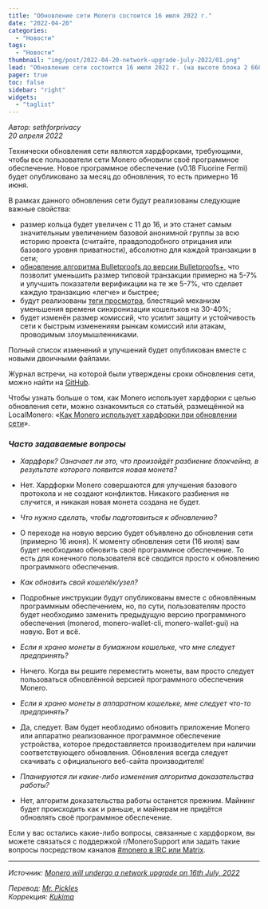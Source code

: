 ```yaml
---
title: "Обновление сети Monero состоится 16 июля 2022 г."
date: "2022-04-20"
categories:
  - "Новости"
tags:
  - "Новости"
thumbnail: "img/post/2022-04-20-network-upgrade-july-2022/01.png"  
lead: "Обновление сети состоится 16 июля 2022 г. (на высоте блока 2 668 888)"
pager: true
toc: false
sidebar: "right"
widgets:
  - "taglist"
---
```


*Автор: sethforprivacy*  
*20 апреля 2022*

Технически обновления сети являются хардфорками, требующими, чтобы все пользователи сети Monero обновили своё программное обеспечение. Новое программное обеспечение (v0.18 Fluorine Fermi) будет опубликовано за месяц до обновления, то есть примерно 16 июня.

В рамках данного обновления сети будут реализованы следующие важные свойства:
- размер кольца будет увеличен с 11 до 16, и это станет самым значительным увеличением базовой анонимной группы за всю историю проекта (считайте, правдоподобного отрицания или базового уровня приватности), абсолютно для каждой транзакции в сети;
- [обновление алгоритма Bulletproofs до версии Bulletproofs+](https://www.getmonero.org/2020/12/24/Bulletproofs+-in-Monero.html), что позволит уменьшить размер типовой транзакции примерно на 5-7% и улучшить показатели верификации на те же 5-7%, что сделает каждую транзакцию «легче» и быстрее;
- будут реализованы [теги просмотра](https://localmonero.co/knowledge/view-tags-reduce-monero-sync-time), блестящий механизм уменьшения времени синхронизации кошельков на 30-40%;
- будет изменён размер комиссий, что усилит защиту и устойчивость сети к быстрым изменениям рынкам комиссий или атакам, проводимым злоумышленниками.

Полный список изменений и улучшений будет опубликован вместе с новыми двоичными файлами.

Журнал встречи, на которой были утверждены сроки обновления сети, можно найти на [GitHub](https://github.com/monero-project/meta/issues/684).

Чтобы узнать больше о том, как Monero использует хардфорки с целью обновления сети, можно ознакомиться со статьёй, размещённой на LocalMonero: «[Как Monero использует хардфорки при обновлении сети](https://localmonero.co/knowledge/network-upgrades)».

### _Часто задаваемые вопросы_

- *Хардфорк? Означает ли это, что произойдёт разбиение блокчейна, в результате которого появится новая монета?*
- Нет. Хардфорки Monero совершаются для улучшения базового протокола и не создают конфликтов. Никакого разбиения не случится, и никакая новая монета создана не будет.

- _Что нужно сделать, чтобы подготовиться к обновлению?_
- О переходе на новую версию будет объявлено до обновления сети (примерно 16 июня). К моменту обновления сети (16 июля) вам будет необходимо обновить своё программное обеспечение. То есть для конечного пользователя всё сводится просто к обновлению программного обеспечения.

- _Как обновить свой кошелёк/узел?_
- Подробные инструкции будут опубликованы вместе с обновлённым программным обеспечением, но, по сути, пользователям просто будет необходимо заменить предыдущую версию программного обеспечения (monerod, monero-wallet-cli, monero-wallet-gui) на новую. Вот и всё.

- _Если я храню монеты в бумажном кошельке, что мне следует предпринять?_
- Ничего. Когда вы решите переместить монеты, вам просто следует пользоваться обновлённой версией программного обеспечения Monero.

- _Если я храню монеты в аппаратном кошельке, мне следует что-то предпринять?_
- Да, следует. Вам будет необходимо обновить приложение Monero или аппаратно реализованное программное обеспечение устройства, которое предоставляется производителем при наличии соответствующего обновления. Обновления всегда следует скачивать с официального веб-сайта производителя!

- _Планируются ли какие-либо изменения алгоритма доказательства работы?_
- Нет, алгоритм доказательства работы останется прежним. Майнинг будет происходить как и раньше, и майнерам не придётся обновлять своё программное обеспечение.

Если у вас остались какие-либо вопросы, связанные с хардфорком, вы можете связаться с поддержкой  r/MoneroSupport или задать такие вопросы посредством каналов [#monero в IRC или Matrix](https://www.getmonero.org/community/hangouts/).

---

_Источник: [Monero will undergo a network upgrade on 16th July, 2022](https://www.getmonero.org/2022/04/20/network-upgrade-july-2022.html)_

_Перевод: [Mr. Pickles](https://t.me/v1docq47)_  
_Коррекция: [Kukima](https://t.me/Kukima)_
